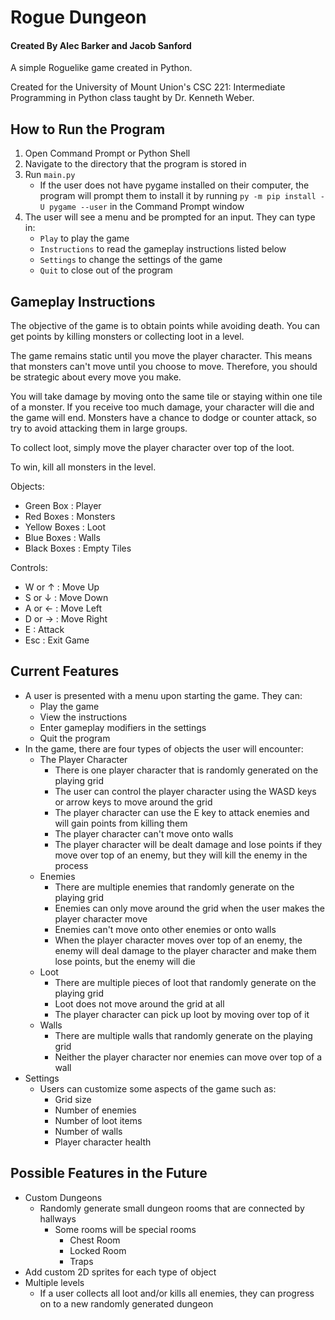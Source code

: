 # Rogue Dungeon
#### Created By Alec Barker and Jacob Sanford

A simple Roguelike game created in Python.

Created for the University of Mount Union's CSC 221: Intermediate Programming in Python class taught by Dr. Kenneth Weber.

## How to Run the Program
1. Open Command Prompt or Python Shell
2. Navigate to the directory that the program is stored in
3. Run `main.py`
	- If the user does not have pygame installed on their computer, the program will prompt them to install it by running `py -m pip install -U pygame --user` in the Command Prompt window
4. The user will see a menu and be prompted for an input. They can type in:
	- `Play` to play the game
	- `Instructions` to read the gameplay instructions listed below
	- `Settings` to change the settings of the game
	- `Quit` to close out of the program

## Gameplay Instructions
The objective of the game is to obtain points while avoiding death. You can get points by killing monsters or collecting loot in a level.

The game remains static until you move the player character. This means that monsters can't move until you choose to move. Therefore, you should be strategic about every move you make.

You will take damage by moving onto the same tile or staying within one tile of a monster. If you receive too much damage, your character will die and the game will end. Monsters have a chance to dodge or counter attack, so try to avoid attacking them in large groups.

To collect loot, simply move the player character over top of the loot.

To win, kill all monsters in the level.

Objects:
- Green Box  :  Player
- Red Boxes  :  Monsters
- Yellow Boxes  :  Loot
- Blue Boxes  :  Walls
- Black Boxes  :  Empty Tiles

Controls:
- W or ↑  :  Move Up
- S or ↓  :  Move Down
- A or ←  :  Move Left
- D or →  :  Move Right
- E  :  Attack
- Esc  :  Exit Game

## Current Features
- A user is presented with a menu upon starting the game. They can:
	- Play the game
	- View the instructions
	- Enter gameplay modifiers in the settings
	- Quit the program
- In the game, there are four types of objects the user will encounter:
	- The Player Character
		- There is one player character that is randomly generated on the playing grid
		- The user can control the player character using the WASD keys or arrow keys to move around the grid
		- The player character can use the E key to attack enemies and will gain points from killing them
		- The player character can't move onto walls
		- The player character will be dealt damage and lose points if they move over top of an enemy, but they will kill the enemy in the process
	- Enemies
		- There are multiple enemies that randomly generate on the playing grid
		- Enemies can only move around the grid when the user makes the player character move
		- Enemies can't move onto other enemies or onto walls
		- When the player character moves over top of an enemy, the enemy will deal damage to the player character and make them lose points, but the enemy will die
	- Loot
		- There are multiple pieces of loot that randomly generate on the playing grid
		- Loot does not move around the grid at all
		- The player character can pick up loot by moving over top of it
	- Walls
		- There are multiple walls that randomly generate on the playing grid
		- Neither the player character nor enemies can move over top of a wall
- Settings
	- Users can customize some aspects of the game such as:
		- Grid size
		- Number of enemies
		- Number of loot items
		- Number of walls
		- Player character health

## Possible Features in the Future
- Custom Dungeons
	- Randomly generate small dungeon rooms that are connected by hallways
		- Some rooms will be special rooms
	       	- Chest Room
	       	- Locked Room
	       	- Traps
- Add custom 2D sprites for each type of object
- Multiple levels
	- If a user collects all loot and/or kills all enemies, they can progress on to a new randomly generated dungeon
